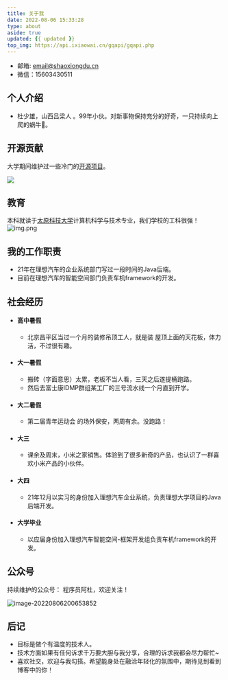 ```yaml
---
title: 关于我
date: 2022-08-06 15:33:28
type: about
aside: true
updated: {{ updated }}
top_img: https://api.ixiaowai.cn/gqapi/gqapi.php
---
```




- 邮箱: email@shaoxiongdu.cn
- 微信：15603430511

## 个人介绍
- 杜少雄，山西吕梁人 。99年小伙。对新事物保持充分的好奇，一只持续向上爬的蜗牛🐌。



## 开源贡献

大学期间维护过一些冷门的[开源项目](https://github.com/shaoxiongdu)。 

![](https://camo.githubusercontent.com/7004d02720a802ade9742c58e77169512581a5f461dd2a1c03ef0616d6bdce33/68747470733a2f2f6769746875622d726561646d652d73746174732e76657263656c2e6170702f6170693f63616368655f7365636f6e64733d3138303026757365726e616d653d7368616f78696f6e67647526686964655f626f726465723d66616c73652673686f775f69636f6e733d747275652677696474683d34353026696e636c7564655f616c6c5f636f6d6d6974733d7472756526636f756e745f707269766174653d74727565267468656d653d6275656679266c696e655f68696768743d3230)

## 教育

本科就读于[太原科技大学](https://www.tyust.edu.cn/)计算机科学与技术专业，我们学校的工科很强！
![img.png](https://images-1301128659.cos.ap-beijing.myqcloud.com/MacBookPro202208062003621.png)



## 我的工作职责

- 21年在理想汽车的企业系统部门写过一段时间的Java后端。
- 目前在理想汽车的智能空间部门负责车机framework的开发。



## 社会经历

- #### 高中暑假
    
    - 北京昌平区当过一个月的装修吊顶工人，就是装 屋顶上面的天花板，体力活，不过很有趣。
    
- #### 大一暑假
    
    - 搬砖（字面意思）太累，老板不当人看，三天之后遂提桶跑路。
    - 然后去富士康IDMP群组某工厂的三号流水线一个月直到开学。
    
- #### 大二暑假
    
    -  第二届青年运动会 的场外保安，两周有余。没跑路！
       
- #### 大三
    
    - 课余及周末，小米之家销售。体验到了很多新奇的产品，也认识了一群喜欢小米产品的小伙伴。

- #### 大四
    
    - 21年12月以实习的身份加入理想汽车企业系统，负责理想大学项目的Java后端开发。
    
- #### 大学毕业
    
    - 以应届身份加入理想汽车智能空间-框架开发组负责车机framework的开发。

## 公众号

持续维护的公众号： 程序员阿杜，欢迎关注！

![image-20220806200653852](https://images-1301128659.cos.ap-beijing.myqcloud.com/MacBookPro202208062006876.png)

## 后记

- 目标是做个有温度的技术人。
- 技术方面如果有任何诉求千万要大胆与我分享，合理的诉求我都会尽力帮忙~
- 喜欢社交，欢迎与我勾搭。希望能身处在融洽年轻化的氛围中，期待见到看到博客中的你！

